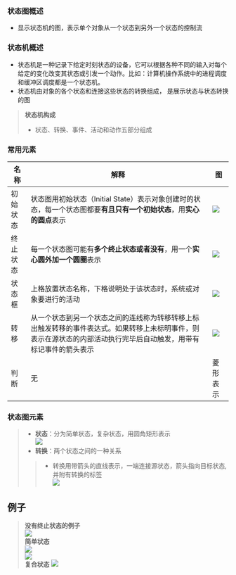 ### 状态图概述
- 显示状态机的图，表示单个对象从一个状态到另外一个状态的控制流
### 状态机概述
- 状态机是一种记录下给定时刻状态的设备，它可以根据各种不同的输入对每个给定的变化改变其状态或引发一个动作。比如：计算机操作系统中的进程调度和缓冲区调度都是一个状态机。
- 状态机由对象的各个状态和连接这些状态的转换组成， 是展示状态与状态转换的图
>**状态机构成**
>- 状态、转换、事件、活动和动作五部分组成
### 常用元素
|名称|解释|图|
|-|-|-|
|初始状态|状态图用初始状态（Initial State）表示对象创建时的状态，每一个状态图都要**有且只有一个初始状态**，用**实心的圆点**表示|![](https://img-blog.csdnimg.cn/img_convert/acad7a1b2e9cfc88efef6a7cbfab5f8d.png)|
|终止状态|每一个状态图可能有**多个终止状态或者没有**，用一个**实心圆外加一个圆圈**表示|![](https://img-blog.csdnimg.cn/img_convert/928906f1080827c2be018bca66ee1c6e.png)|
|状态框|上格放置状态名称，下格说明处于该状态时，系统或对象要进行的活动|![](https://img-blog.csdnimg.cn/img_convert/a8eb6f3142f790d588ff61fc728f2ce5.png)|
|转移|从一个状态到另一个状态之间的连线称为转移转移上标出触发转移的事件表达式。如果转移上未标明事件，则表示在源状态的内部活动执行完毕后自动触发，用带有标记事件的箭头表示|![](https://img-blog.csdnimg.cn/img_convert/a653365ca05762020d17482270cd4cf5.png)|
|判断|无|菱形表示|
### 状态图元素
>- **状态**：分为简单状态，复杂状态，用圆角矩形表示   
>![](https://img-blog.csdnimg.cn/20191027200931931.png)   
>- **转换**：两个状态之间的一种关系
>>- 转换用带箭头的直线表示，一端连接源状态，箭头指向目标状态,并附有转换的标签   
>>![](https://img-blog.csdnimg.cn/20191027202317573.png)  
## 例子
>**没有终止状态的例子**   
>![](https://img-blog.csdnimg.cn/img_convert/217224f48fe2bc5f102f1616d365b2fc.png)  
>**简单状态**  
>![](https://img-blog.csdnimg.cn/img_convert/647f3f5630db7da60390d77866758c2f.png)  
>![](https://img-blog.csdnimg.cn/20191027200622169.png?x-oss-process=image/watermark,type_ZmFuZ3poZW5naGVpdGk,shadow_10,text_aHR0cHM6Ly9ibG9nLmNzZG4ubmV0L2NvbGRfX19wbGF5,size_16,color_FFFFFF,t_70)  
>**复合状态**
>![](https://img-blog.csdnimg.cn/img_convert/3e7adc9002abf9e9c3829db3da753cf5.png)
>
